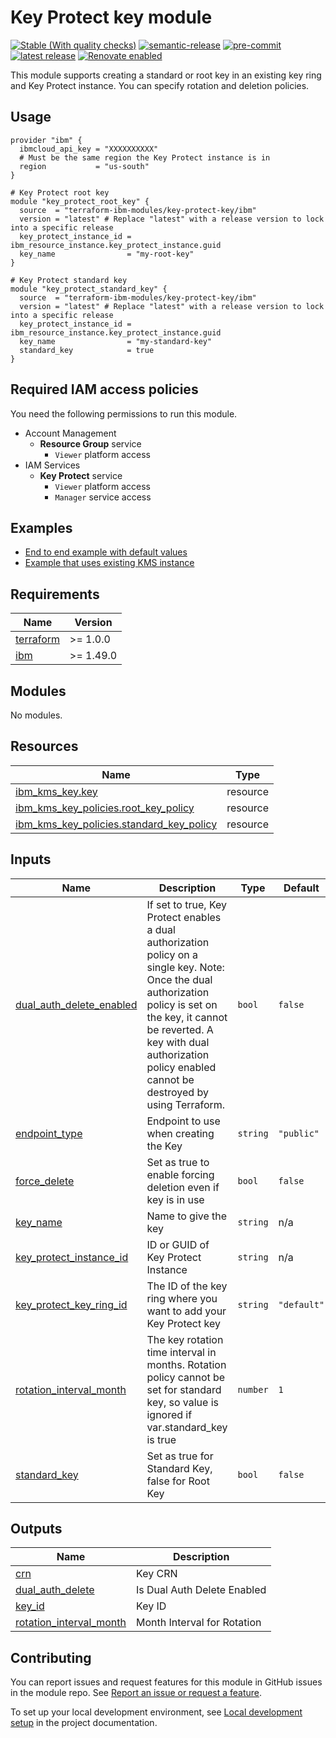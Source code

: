 # Key Protect key module

[![Stable (With quality checks)](https://img.shields.io/badge/Status-Stable%20(With%20quality%20checks)-green?style=plastic)](https://terraform-ibm-modules.github.io/documentation/#/badge-status)
[![semantic-release](https://img.shields.io/badge/%20%20%F0%9F%93%A6%F0%9F%9A%80-semantic--release-e10079.svg)](https://github.com/semantic-release/semantic-release)
[![pre-commit](https://img.shields.io/badge/pre--commit-enabled-brightgreen?logo=pre-commit&logoColor=white)](https://github.com/pre-commit/pre-commit)
[![latest release](https://img.shields.io/github/v/release/terraform-ibm-modules/terraform-ibm-key-protect-key?logo=GitHub&sort=semver)](https://github.com/terraform-ibm-modules/terraform-ibm-key-protect-key/releases/latest)
[![Renovate enabled](https://img.shields.io/badge/renovate-enabled-brightgreen.svg)](https://renovatebot.com/)

This module supports creating a standard or root key in an existing key ring and Key Protect instance. You can specify rotation and deletion policies.

## Usage

```hcl
provider "ibm" {
  ibmcloud_api_key = "XXXXXXXXXX"
  # Must be the same region the Key Protect instance is in
  region           = "us-south"
}

# Key Protect root key
module "key_protect_root_key" {
  source  = "terraform-ibm-modules/key-protect-key/ibm"
  version = "latest" # Replace "latest" with a release version to lock into a specific release
  key_protect_instance_id = ibm_resource_instance.key_protect_instance.guid
  key_name                = "my-root-key"
}

# Key Protect standard key
module "key_protect_standard_key" {
  source  = "terraform-ibm-modules/key-protect-key/ibm"
  version = "latest" # Replace "latest" with a release version to lock into a specific release
  key_protect_instance_id = ibm_resource_instance.key_protect_instance.guid
  key_name                = "my-standard-key"
  standard_key            = true
}
```

## Required IAM access policies
You need the following permissions to run this module.

- Account Management
    - **Resource Group** service
        - `Viewer` platform access
- IAM Services
    - **Key Protect** service
        - `Viewer` platform access
        - `Manager` service access

<!-- BEGIN EXAMPLES HOOK -->
## Examples

- [ End to end example with default values](examples/default)
- [ Example that uses existing KMS instance](examples/existing-kms)
<!-- END EXAMPLES HOOK -->
<!-- BEGINNING OF PRE-COMMIT-TERRAFORM DOCS HOOK -->
## Requirements

| Name | Version |
|------|---------|
| <a name="requirement_terraform"></a> [terraform](#requirement\_terraform) | >= 1.0.0 |
| <a name="requirement_ibm"></a> [ibm](#requirement\_ibm) | >= 1.49.0 |

## Modules

No modules.

## Resources

| Name | Type |
|------|------|
| [ibm_kms_key.key](https://registry.terraform.io/providers/IBM-Cloud/ibm/latest/docs/resources/kms_key) | resource |
| [ibm_kms_key_policies.root_key_policy](https://registry.terraform.io/providers/IBM-Cloud/ibm/latest/docs/resources/kms_key_policies) | resource |
| [ibm_kms_key_policies.standard_key_policy](https://registry.terraform.io/providers/IBM-Cloud/ibm/latest/docs/resources/kms_key_policies) | resource |

## Inputs

| Name | Description | Type | Default | Required |
|------|-------------|------|---------|:--------:|
| <a name="input_dual_auth_delete_enabled"></a> [dual\_auth\_delete\_enabled](#input\_dual\_auth\_delete\_enabled) | If set to true, Key Protect enables a dual authorization policy on a single key. Note: Once the dual authorization policy is set on the key, it cannot be reverted. A key with dual authorization policy enabled cannot be destroyed by using Terraform. | `bool` | `false` | no |
| <a name="input_endpoint_type"></a> [endpoint\_type](#input\_endpoint\_type) | Endpoint to use when creating the Key | `string` | `"public"` | no |
| <a name="input_force_delete"></a> [force\_delete](#input\_force\_delete) | Set as true to enable forcing deletion even if key is in use | `bool` | `false` | no |
| <a name="input_key_name"></a> [key\_name](#input\_key\_name) | Name to give the key | `string` | n/a | yes |
| <a name="input_key_protect_instance_id"></a> [key\_protect\_instance\_id](#input\_key\_protect\_instance\_id) | ID or GUID of Key Protect Instance | `string` | n/a | yes |
| <a name="input_key_protect_key_ring_id"></a> [key\_protect\_key\_ring\_id](#input\_key\_protect\_key\_ring\_id) | The ID of the key ring where you want to add your Key Protect key | `string` | `"default"` | no |
| <a name="input_rotation_interval_month"></a> [rotation\_interval\_month](#input\_rotation\_interval\_month) | The key rotation time interval in months. Rotation policy cannot be set for standard key, so value is ignored if var.standard\_key is true | `number` | `1` | no |
| <a name="input_standard_key"></a> [standard\_key](#input\_standard\_key) | Set as true for Standard Key, false for Root Key | `bool` | `false` | no |

## Outputs

| Name | Description |
|------|-------------|
| <a name="output_crn"></a> [crn](#output\_crn) | Key CRN |
| <a name="output_dual_auth_delete"></a> [dual\_auth\_delete](#output\_dual\_auth\_delete) | Is Dual Auth Delete Enabled |
| <a name="output_key_id"></a> [key\_id](#output\_key\_id) | Key ID |
| <a name="output_rotation_interval_month"></a> [rotation\_interval\_month](#output\_rotation\_interval\_month) | Month Interval for Rotation |
<!-- END OF PRE-COMMIT-TERRAFORM DOCS HOOK -->
<!-- BEGIN CONTRIBUTING HOOK -->

<!-- Leave this section as is so that your module has a link to local development environment set up steps for contributors to follow -->
## Contributing

You can report issues and request features for this module in GitHub issues in the module repo. See [Report an issue or request a feature](https://github.com/terraform-ibm-modules/.github/blob/main/.github/SUPPORT.md).

To set up your local development environment, see [Local development setup](https://terraform-ibm-modules.github.io/documentation/#/local-dev-setup) in the project documentation.
<!-- Source for this readme file: https://github.com/terraform-ibm-modules/common-dev-assets/tree/main/module-assets/ci/module-template-automation -->
<!-- END CONTRIBUTING HOOK -->
